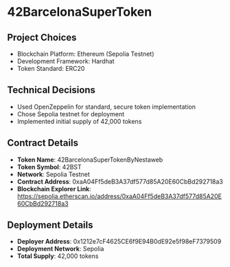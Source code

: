 # 42BarcelonaSuperToken

## Project Choices
- Blockchain Platform: Ethereum (Sepolia Testnet)
- Development Framework: Hardhat
- Token Standard: ERC20

## Technical Decisions
- Used OpenZeppelin for standard, secure token implementation
- Chose Sepolia testnet for deployment
- Implemented initial supply of 42,000 tokens

## Contract Details
- **Token Name**: 42BarcelonaSuperTokenByNestaweb
- **Token Symbol**: 42BST
- **Network**: Sepolia Testnet
- **Contract Address**: 0xaA04Ff5deB3A37df577d85A20E60CbBd292718a3
- **Blockchain Explorer Link**: https://sepolia.etherscan.io/address/0xaA04Ff5deB3A37df577d85A20E60CbBd292718a3

## Deployment Details
- **Deployer Address**: 0x1212e7cF4625CE6f9E94B0dE92e5f98eF7379509
- **Deployment Network**: Sepolia
- **Total Supply**: 42,000 tokens